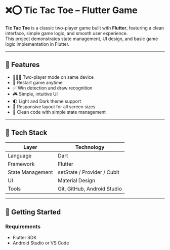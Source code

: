 # ❌⭕ Tic Tac Toe – Flutter Game

**Tic Tac Toe** is a classic two-player game built with **Flutter**, featuring a clean interface, simple game logic, and smooth user experience.  
This project demonstrates state management, UI design, and basic game logic implementation in Flutter.

---

## 📱 Features

- 🧑‍🤝‍🧑 Two-player mode on same device
- 🔁 Restart game anytime
- ✅ Win detection and draw recognition
- 🎮 Simple, intuitive UI
- 🌓 Light and Dark theme support
- 📱 Responsive layout for all screen sizes
- 🧱 Clean code with simple state management

---

## 🧠 Tech Stack

| Layer            | Technology                 |
|------------------|-----------------------------|
| Language         | Dart                        |
| Framework        | Flutter                     |
| State Management | setState / Provider / Cubit |
| UI               | Material Design             |
| Tools            | Git, GitHub, Android Studio |

---

## 🚀 Getting Started

### Requirements

- Flutter SDK
- Android Studio or VS Code

